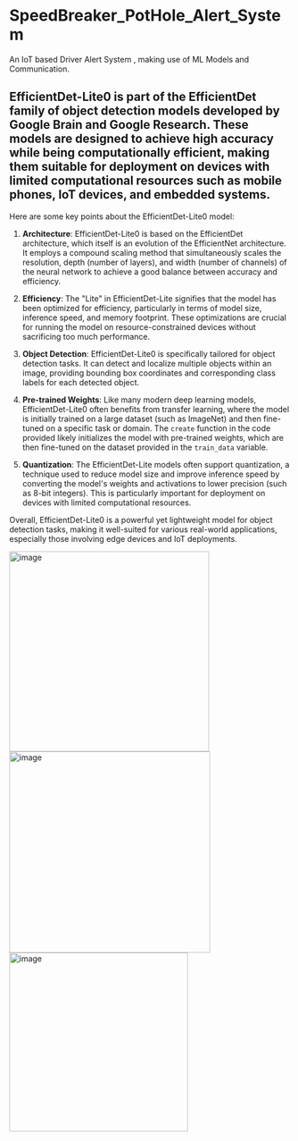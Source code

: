 # SpeedBreaker_PotHole_Alert_System
An IoT based Driver Alert System , making use of ML Models and Communication.

## EfficientDet-Lite0 is part of the EfficientDet family of object detection models developed by Google Brain and Google Research. These models are designed to achieve high accuracy while being computationally efficient, making them suitable for deployment on devices with limited computational resources such as mobile phones, IoT devices, and embedded systems.

Here are some key points about the EfficientDet-Lite0 model:

1. **Architecture**: EfficientDet-Lite0 is based on the EfficientDet architecture, which itself is an evolution of the EfficientNet architecture. It employs a compound scaling method that simultaneously scales the resolution, depth (number of layers), and width (number of channels) of the neural network to achieve a good balance between accuracy and efficiency.

2. **Efficiency**: The "Lite" in EfficientDet-Lite signifies that the model has been optimized for efficiency, particularly in terms of model size, inference speed, and memory footprint. These optimizations are crucial for running the model on resource-constrained devices without sacrificing too much performance.

3. **Object Detection**: EfficientDet-Lite0 is specifically tailored for object detection tasks. It can detect and localize multiple objects within an image, providing bounding box coordinates and corresponding class labels for each detected object.

4. **Pre-trained Weights**: Like many modern deep learning models, EfficientDet-Lite0 often benefits from transfer learning, where the model is initially trained on a large dataset (such as ImageNet) and then fine-tuned on a specific task or domain. The `create` function in the code provided likely initializes the model with pre-trained weights, which are then fine-tuned on the dataset provided in the `train_data` variable.

5. **Quantization**: The EfficientDet-Lite models often support quantization, a technique used to reduce model size and improve inference speed by converting the model's weights and activations to lower precision (such as 8-bit integers). This is particularly important for deployment on devices with limited computational resources.

Overall, EfficientDet-Lite0 is a powerful yet lightweight model for object detection tasks, making it well-suited for various real-world applications, especially those involving edge devices and IoT deployments.


<img width="358" alt="image" src="https://github.com/mainak0907/SpeedBreaker_PotHole_Alert_System/assets/88925745/870667c9-a961-4b5b-ae36-e2c2656c202d">
<img width="360" alt="image" src="https://github.com/mainak0907/SpeedBreaker_PotHole_Alert_System/assets/88925745/1b46960f-add6-411d-a833-69e8d21c80f1">
<img width="320" alt="image" src="https://github.com/mainak0907/SpeedBreaker_PotHole_Alert_System/assets/88925745/1986ba39-6290-4eda-b4ec-9c78e1fab9d4">
